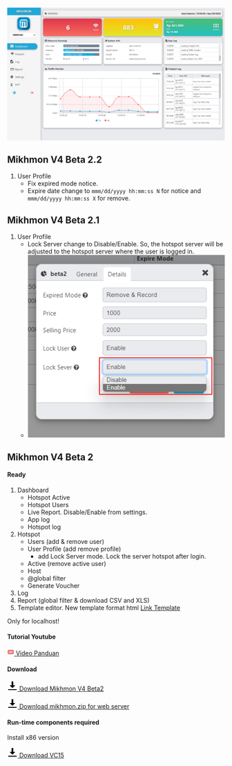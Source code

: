 


![MIKHMON V4B2](./img/mikhmonv4b2.png "MIKHMON V4B2")


## Mikhmon V4 Beta 2.2
1. User Profile
    - Fix expired mode notice.
    - Expire date change to ```mmm/dd/yyyy hh:mm:ss N``` for notice and ```mmm/dd/yyyy hh:mm:ss X``` for remove.

## Mikhmon V4 Beta 2.1
1. User Profile
    - Lock Server change to Disable/Enable. So, the hotspot server will be adjusted to the hotspot server where the user is logged in.
    - ![MIKHMON V4B2.1 Lock Server](./img/lockserver001.png "MIKHMON V4B2.1 Lock Server")


## Mikhmon V4 Beta 2
#### Ready
1. Dashboard
    - Hotspot Active
    - Hotspot Users
    - Live Report. Disable/Enable from settings.
    - App log
    - Hotspot log
3. Hotspot
    - Users (add & remove user)
    - User Profile (add remove profile)
        - add Lock Server mode. Lock the server hotspot after login.
    - Active (remove active user)
    - Host
    - @global filter
    - Generate Voucher
4. Log 
5. Report (global filter & download CSV and XLS)
6. Template editor. New template format html [Link Template](https://laksa19.github.io/?mikhmon/v4/voucher)


Only for localhost!

#### Tutorial Youtube

[![](./assets/img/video.png) Video Panduan](https://youtu.be/19SsfMk5z9M)
  

#### Download

[![Download Mikhmon V4 Beta2](./assets/img/download.png) Download Mikhmon V4 Beta2](https://1drv.ms/u/s!AoKBWjfjQwwXihmPghvefWBR1yQj?e=OMbHKp)

[![Download Mikhmon.zip](./assets/img/download.png) Download mikhmon.zip for web server](https://1drv.ms/u/s!AoKBWjfjQwwXih74l6t0I5sn-VwX?e=ZYuhC5)

#### Run-time components required

Install x86 version

[![Download VC15](./assets/img/download.png) Download VC15](https://www.microsoft.com/en-us/download/details.aspx?id=48145)
